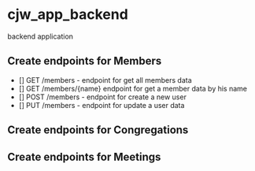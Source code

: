 # cjw_app_backend
backend application

## Create endpoints for Members
- [] GET /members - endpoint for get all members data
- [] GET /members/{name} endpoint for get a member data by his name
- [] POST /members - endpoint for create a new user
- [] PUT /members - endpoint for update a user data

## Create endpoints for Congregations

## Create endpoints for Meetings
